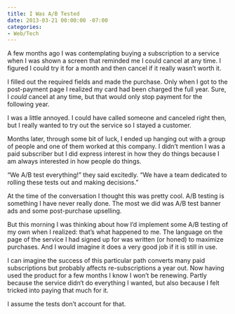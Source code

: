 ```yaml
---
title: I Was A/B Tested
date: 2013-03-21 00:00:00 -07:00
categories:
- Web/Tech
---
```


<p>A few months ago I was contemplating buying a subscription to a service when I was shown a screen that reminded me I could cancel at any time. I figured I could try it for a month and then cancel if it really wasn’t worth it.</p>

<p>I filled out the required fields and made the purchase. Only when I got to the post-payment page I realized my card had been charged the full year. Sure, I <em>could</em> cancel at any time, but that would only stop payment for the following year.</p>

<p>I was a little annoyed. I could have called someone and canceled right then, but I really wanted to try out the service so I stayed a customer.</p>

<p>Months later, through some bit of luck, I ended up hanging out with a group of people and one of them worked at this company. I didn’t mention I was a paid subscriber but I did express interest in how they do things because I am always interested in how people do things.</p>

<p>“We A/B test everything!” they said excitedly. “We have a team dedicated to rolling these tests out and making decisions.”</p>

<p>At the time of the conversation I thought this was pretty cool. A/B testing is something I have never really done. The most we did was A/B test banner ads and some post-purchase upselling.</p>

<p>But this morning I was thinking about how I’d implement some A/B testing of my own when I realized: that’s what happened to me. The language on the page of the service I had signed up for was written (or honed) to maximize purchases. And I would imagine it does a very good job if it is still in use. </p>

<p>I can imagine the success of this particular path converts many paid subscriptions but probably affects re-subscriptions a year out. Now having used the product for a few months I know I won’t be renewing. Partly because the service didn‘t do everything I wanted, but also because I felt tricked into paying that much for it.</p>

<p>I assume the tests don’t account for that.</p>
